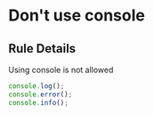# Don't use console


## Rule Details
Using console is not allowed
```js
console.log();
console.error();
console.info();
```
